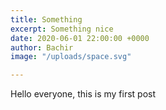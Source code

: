 ```yaml
---
title: Something
excerpt: Something nice
date: 2020-06-01 22:00:00 +0000
author: Bachir
image: "/uploads/space.svg"

---
```

Hello everyone, this is my first post